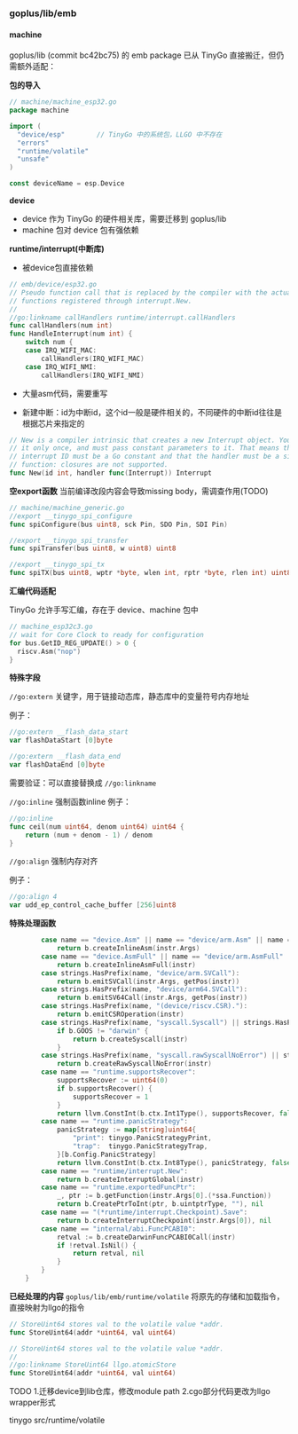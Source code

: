 ### goplus/lib/emb
#### machine

goplus/lib (commit bc42bc75) 的 emb package 已从 TinyGo 直接搬迁，但仍需额外适配：

**包的导入**
```go
// machine/machine_esp32.go
package machine

import (
  "device/esp"        // TinyGo 中的系统包，LLGO 中不存在
  "errors"
  "runtime/volatile"
  "unsafe"
)

const deviceName = esp.Device
```
**device**

* device 作为 TinyGo 的硬件相关库，需要迁移到 goplus/lib
* machine 包对 device 包有强依赖

**runtime/interrupt(中断库)**
* 被device包直接依赖
```go
// emb/device/esp32.go
// Pseudo function call that is replaced by the compiler with the actual
// functions registered through interrupt.New.
//
//go:linkname callHandlers runtime/interrupt.callHandlers
func callHandlers(num int)
func HandleInterrupt(num int) {
	switch num {
	case IRQ_WIFI_MAC:
		callHandlers(IRQ_WIFI_MAC)
	case IRQ_WIFI_NMI:
		callHandlers(IRQ_WIFI_NMI)
```
* 大量asm代码，需要重写

* 新建中断：id为中断id，这个id一般是硬件相关的，不同硬件的中断id往往是根据芯片来指定的

```go
// New is a compiler intrinsic that creates a new Interrupt object. You may call
// it only once, and must pass constant parameters to it. That means that the
// interrupt ID must be a Go constant and that the handler must be a simple
// function: closures are not supported.
func New(id int, handler func(Interrupt)) Interrupt
```


**空export函数**
当前编译改段内容会导致missing body，需调查作用(TODO)
```go
// machine/machine_generic.go
//export __tinygo_spi_configure
func spiConfigure(bus uint8, sck Pin, SDO Pin, SDI Pin)

//export __tinygo_spi_transfer
func spiTransfer(bus uint8, w uint8) uint8

//export __tinygo_spi_tx
func spiTX(bus uint8, wptr *byte, wlen int, rptr *byte, rlen int) uint8
```

**汇编代码适配**

TinyGo 允许手写汇编，存在于 device、machine 包中

```go
// machine_esp32c3.go
// wait for Core Clock to ready for configuration
for bus.GetID_REG_UPDATE() > 0 {
  riscv.Asm("nop")
}
```

**特殊字段**

`//go:extern` 关键字，用于链接动态库，静态库中的变量符号内存地址

例子：

```go
//go:extern __flash_data_start
var flashDataStart [0]byte

//go:extern __flash_data_end
var flashDataEnd [0]byte
```

需要验证：可以直接替换成 `//go:linkname`

`//go:inline` 强制函数inline
例子：
```go
//go:inline
func ceil(num uint64, denom uint64) uint64 {
	return (num + denom - 1) / denom
}
```

`//go:align` 强制内存对齐

例子：

```go
//go:align 4
var udd_ep_control_cache_buffer [256]uint8
```


**特殊处理函数**

```go
		case name == "device.Asm" || name == "device/arm.Asm" || name == "device/arm64.Asm" || name == "device/avr.Asm" || name == "device/riscv.Asm":
			return b.createInlineAsm(instr.Args)
		case name == "device.AsmFull" || name == "device/arm.AsmFull" || name == "device/arm64.AsmFull" || name == "device/avr.AsmFull" || name == "device/riscv.AsmFull":
			return b.createInlineAsmFull(instr)
		case strings.HasPrefix(name, "device/arm.SVCall"):
			return b.emitSVCall(instr.Args, getPos(instr))
		case strings.HasPrefix(name, "device/arm64.SVCall"):
			return b.emitSV64Call(instr.Args, getPos(instr))
		case strings.HasPrefix(name, "(device/riscv.CSR)."):
			return b.emitCSROperation(instr)
		case strings.HasPrefix(name, "syscall.Syscall") || strings.HasPrefix(name, "syscall.RawSyscall") || strings.HasPrefix(name, "golang.org/x/sys/unix.Syscall") || strings.HasPrefix(name, "golang.org/x/sys/unix.RawSyscall"):
			if b.GOOS != "darwin" {
				return b.createSyscall(instr)
			}
		case strings.HasPrefix(name, "syscall.rawSyscallNoError") || strings.HasPrefix(name, "golang.org/x/sys/unix.RawSyscallNoError"):
			return b.createRawSyscallNoError(instr)
		case name == "runtime.supportsRecover":
			supportsRecover := uint64(0)
			if b.supportsRecover() {
				supportsRecover = 1
			}
			return llvm.ConstInt(b.ctx.Int1Type(), supportsRecover, false), nil
		case name == "runtime.panicStrategy":
			panicStrategy := map[string]uint64{
				"print": tinygo.PanicStrategyPrint,
				"trap":  tinygo.PanicStrategyTrap,
			}[b.Config.PanicStrategy]
			return llvm.ConstInt(b.ctx.Int8Type(), panicStrategy, false), nil
		case name == "runtime/interrupt.New":
			return b.createInterruptGlobal(instr)
		case name == "runtime.exportedFuncPtr":
			_, ptr := b.getFunction(instr.Args[0].(*ssa.Function))
			return b.CreatePtrToInt(ptr, b.uintptrType, ""), nil
		case name == "(*runtime/interrupt.Checkpoint).Save":
			return b.createInterruptCheckpoint(instr.Args[0]), nil
		case name == "internal/abi.FuncPCABI0":
			retval := b.createDarwinFuncPCABI0Call(instr)
			if !retval.IsNil() {
				return retval, nil
			}
		}
	}
```

**已经处理的内容**
`goplus/lib/emb/runtime/volatile`
将原先的存储和加载指令，直接映射为llgo的指令
```go
// StoreUint64 stores val to the volatile value *addr.
func StoreUint64(addr *uint64, val uint64)
```
```go
// StoreUint64 stores val to the volatile value *addr.
//
//go:linkname StoreUint64 llgo.atomicStore
func StoreUint64(addr *uint64, val uint64)
```



TODO
1.迁移device到lib仓库，修改module path
2.cgo部分代码更改为llgo wrapper形式


tinygo
src/runtime/volatile

